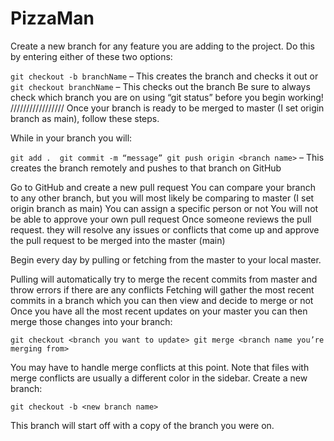 # PizzaMan

Create a new branch for any feature you are adding to the project. Do this by entering either of these two options:

`git checkout -b branchName` – This creates the branch and checks it out
or
`git checkout branchName` – This checks out the branch
Be sure to always check which branch you are on using “git status” before you begin working!
/////////////////
Once your branch is ready to be merged to master (I set origin branch as main), follow these steps.

While in your branch you will:

`git add . 
git commit -m “message”
git push origin <branch name>` – This creates the branch remotely and pushes to that branch on GitHub

Go to GitHub and create a new pull request
You can compare your branch to any other branch, but you will most likely be comparing to master (I set origin branch as main)
You can assign a specific person or not
You will not be able to approve your own pull request 
Once someone reviews the pull request. they will resolve any issues or conflicts that come up and approve the pull request to be merged into the master (main)

Begin every day by pulling or fetching from the master to your local master.

Pulling will automatically try to merge the recent commits from master and throw errors if there are any conflicts
Fetching will gather the most recent commits in a branch which you can then view and decide to merge or not
Once you have all the most recent updates on your master you can then merge those changes into your branch:

`git checkout <branch you want to update>
git merge <branch name you’re merging from>`

You may have to handle merge conflicts at this point. Note that files with merge conflicts are usually a different color in the sidebar.
Create a new branch:

`git checkout -b <new branch name>`

This branch will start off with a copy of the branch you were on.
